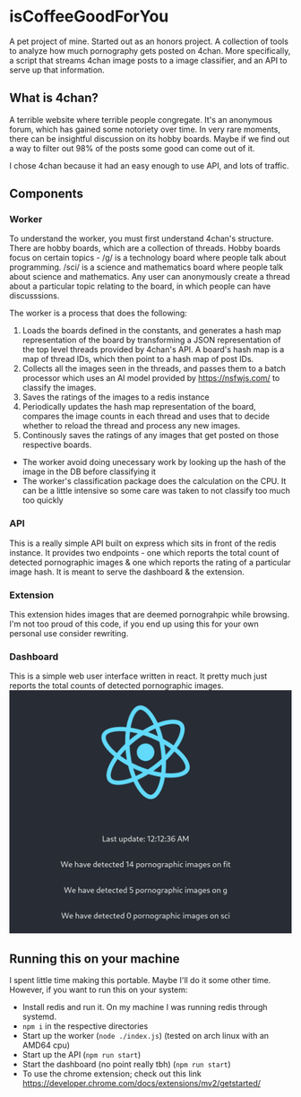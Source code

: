 # isCoffeeGoodForYou

A pet project of mine. Started out as an honors project. A collection of tools to analyze how much pornography gets posted on 4chan. More specifically, a script that streams 4chan image posts to a image classifier, and an API to serve up that information.

## What is 4chan?
A terrible website where terrible people congregate. It's an anonymous forum, which has gained some notoriety over time. In very rare moments, there can be insightful discussion on its hobby boards. Maybe if we find out a way to filter out 98% of the posts some good can come out of it. 

I chose 4chan because it had an easy enough to use API, and lots of traffic.


## Components

### Worker
To understand the worker, you must first understand 4chan's structure.
There are hobby boards, which are a collection of threads. Hobby boards focus on certain topics - /g/ is a technology board where people talk about programming. /sci/ is a science and mathematics board where people talk about science and mathematics. Any user can anonymously create a thread about a particular topic relating to the board, in which people can have discusssions. 

The worker is a process that does the following:
1. Loads the boards defined in the constants, and generates a hash map representation of the board by transforming a JSON representation of the top level threads provided by 4chan's API. A board's hash map is a map of thread IDs, which then point to a hash map of post IDs.
2. Collects all the images seen in the threads, and passes them to a batch processor which uses an AI model provided by https://nsfwjs.com/ to classify the images.
3. Saves the ratings of the images to a redis instance
4. Periodically updates the hash map representation of the board, compares the image counts in each thread and uses that to decide whether to reload the thread and process any new images.
5. Continously saves the ratings of any images that get posted on those respective boards.


- The worker avoid doing unecessary work by looking up the hash of the image in the DB before classifying it
- The worker's classification package does the calculation on the CPU. It can be a little intensive so some care was taken to not classify too much too quickly 


### API
This is a really simple API built on express which sits in front of the redis instance. It provides two endpoints - one which reports the total count of detected pornographic images & one which reports the rating of a particular image hash. It is meant to serve the dashboard & the extension.


### Extension
This extension hides images that are deemed pornograhpic while browsing. I'm not too proud of this code, if you end up using this for your own personal use consider rewriting.

### Dashboard
This is a simple web user interface written in react. It pretty much just reports the total counts of detected pornographic images.
![dashboard](https://github.com/yacineMTB/isCoffeeGoodForYou/blob/master/images/2021-02-05-001237_1247x1075_scrot.png?raw=true)


## Running this on your machine
I spent little time making this portable. Maybe I'll do it some other time. However, if you want to run this on your system:

- Install redis and run it. On my machine I was running redis through systemd.
- `npm i` in the respective directories
- Start up the worker (`node ./index.js`) (tested on arch linux with an AMD64 cpu)
- Start up the API (`npm run start`)
- Start the dashboard (no point really tbh) (`npm run start`)
- To use the chrome extension; check out this link https://developer.chrome.com/docs/extensions/mv2/getstarted/ 
